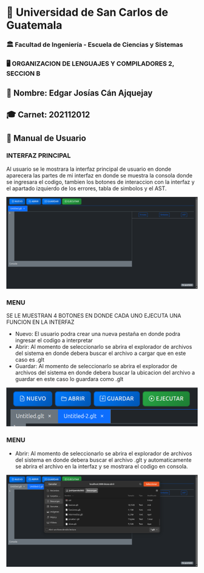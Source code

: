 # 📌 Universidad de San Carlos de Guatemala  
### 🏛 Facultad de Ingeniería - Escuela de Ciencias y Sistemas  
### 🖥 ORGANIZACION DE LENGUAJES Y COMPILADORES 2, SECCION B

## 👤 Nombre: **Edgar Josías Cán Ajquejay**  
## 🎓 Carnet: **202112012**  

## 🏥 **Manual de Usuario**  

### INTERFAZ PRINCIPAL
Al usuario se le mostrara la interfaz principal de usuario en donde
aparecera las partes de mi interfaz en donde se muestra la consola donde
se ingresara el codigo, tambien los botones de interaccion con la interfaz
y el apartado izquierdo de los errores, tabla de simbolos y el AST.

![](img/INICIO.png)

### MENU
SE LE MUESTRAN 4 BOTONES EN DONDE CADA UNO EJECUTA UNA FUNCION EN LA INTERFAZ
- Nuevo: El usuario podra crear una nueva pestaña en donde podra ingresar el codigo a interpretar
- Abrir: Al momento de seleccionarlo se abrira el explorador de archivos del sistema en donde debera buscar el archivo
a cargar que en este caso es .glt
- Guardar: Al momento de seleccionarlo se abrira el explorador de archivos del sistema en donde debera buscar la ubicacion del archivo
a guardar en este caso lo guardara como .glt

![](img/MENU.png)

### MENU
- Abrir: Al momento de seleccionarlo se abrira el explorador de archivos del sistema en donde debera buscar el archivo .glt
y automaticamente se abrira el archivo en la interfaz y se mostrara el codigo en consola.

![](img/ABRIR.png)
